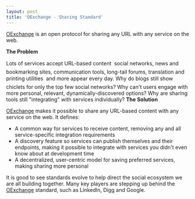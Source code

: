 ```yaml
---
layout: post
title: 'OExchange - Sharing Standard'
---
```

<a href="http://www.oexchange.org/">OExchange</a> is an open protocol for sharing any URL with any service on the web.<p></p>
<strong>The Problem</strong><p></p>
Lots of services accept URL-based content  social networks, news and bookmarking sites, communication tools, long-tail forums, translation and printing utilities  and more appear every day. Why do blogs still show chiclets for only the top few social networks? Why can't users engage with more personal, relevant, dynamically-discovered options? Why are sharing tools still "integrating" with services individually?
<strong>
The Solution</strong><p></p>
<a href="http://www.oexchange.org/">OExchange</a> makes it possible to share any URL-based content with any service on the web. It defines:
<ul class="mainlist">
	<li>A common way for services to receive content, removing any and all service-specific integration requirements</li>
	<li>A discovery feature so services can publish themselves and their endpoints, making it possible to integrate with services you didn't even know about at development time</li>
	<li>A decentralized, user-centric model for saving preferred services, making sharing more personal</li>
</ul>
It is good to see standards evolve to help direct the social ecosystem we are all building together. Many key players are stepping up behind the <a href="http://www.oexchange.org/">OExchange</a> standard, such as LinkedIn, Digg and Google.
